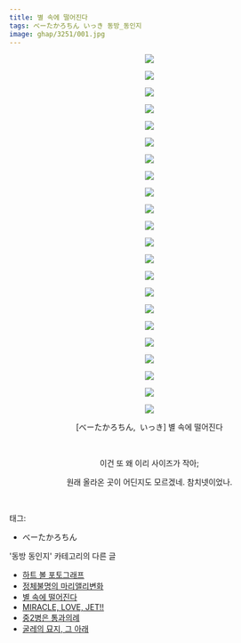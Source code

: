 ```yaml
---
title: 별 속에 떨어진다
tags: べーたかろちん いっき 동방_동인지
image: ghap/3251/001.jpg
---
```

<div class="article">
<p style="text-align: center; clear: none; float: none;"><img src="{{ site.nasurl }}/ghap/3251/001.jpg"/></p>
<p style="text-align: center; clear: none; float: none;"><img src="{{ site.nasurl }}/ghap/3251/002.jpg"/></p>
<p style="text-align: center; clear: none; float: none;"><img src="{{ site.nasurl }}/ghap/3251/003.jpg"/></p>
<p style="text-align: center; clear: none; float: none;"><img src="{{ site.nasurl }}/ghap/3251/004.jpg"/></p>
<p style="text-align: center; clear: none; float: none;"><img src="{{ site.nasurl }}/ghap/3251/005.jpg"/></p>
<p style="text-align: center; clear: none; float: none;"><img src="{{ site.nasurl }}/ghap/3251/006.jpg"/></p>
<p style="text-align: center; clear: none; float: none;"><img src="{{ site.nasurl }}/ghap/3251/007.jpg"/></p>
<p style="text-align: center; clear: none; float: none;"><img src="{{ site.nasurl }}/ghap/3251/008.jpg"/></p>
<p style="text-align: center; clear: none; float: none;"><img src="{{ site.nasurl }}/ghap/3251/009.jpg"/></p>
<p style="text-align: center; clear: none; float: none;"><img src="{{ site.nasurl }}/ghap/3251/010.jpg"/></p>
<p style="text-align: center; clear: none; float: none;"><img src="{{ site.nasurl }}/ghap/3251/011.jpg"/></p>
<p style="text-align: center; clear: none; float: none;"><img src="{{ site.nasurl }}/ghap/3251/012.jpg"/></p>
<p style="text-align: center; clear: none; float: none;"><img src="{{ site.nasurl }}/ghap/3251/013.jpg"/></p>
<p style="text-align: center; clear: none; float: none;"><img src="{{ site.nasurl }}/ghap/3251/014.jpg"/></p>
<p style="text-align: center; clear: none; float: none;"><img src="{{ site.nasurl }}/ghap/3251/015.jpg"/></p>
<p style="text-align: center; clear: none; float: none;"><img src="{{ site.nasurl }}/ghap/3251/016.jpg"/></p>
<p style="text-align: center; clear: none; float: none;"><img src="{{ site.nasurl }}/ghap/3251/017.jpg"/></p>
<p style="text-align: center; clear: none; float: none;"><img src="{{ site.nasurl }}/ghap/3251/018.jpg"/></p>
<p style="text-align: center; clear: none; float: none;"><img src="{{ site.nasurl }}/ghap/3251/019.jpg"/></p>
<p style="text-align: center; clear: none; float: none;"><img src="{{ site.nasurl }}/ghap/3251/020.jpg"/></p>
<p style="text-align: center; clear: none; float: none;"><img src="{{ site.nasurl }}/ghap/3251/021.jpg"/></p>
<p style="text-align: center; clear: none; float: none;"><img src="{{ site.nasurl }}/ghap/3251/022.jpg"/></p>
<p style="text-align: center; clear: none; float: none;">[べーたかろちん,  いっき] 별 속에 떨어진다</p>
<p style="text-align: center; clear: none; float: none;"><br/></p>
<p style="text-align: center; clear: none; float: none;">이건 또 왜 이리 사이즈가 작아;</p>
<p style="text-align: center; clear: none; float: none;">원래 올라온 곳이 어딘지도 모르겠네. 참치넷이었나.</p>
<p><br/></p>
</div><div class="tagTrail">
<p>태그: </p>
<ul>
<li>べーたかろちん</li>
</ul>
</div><div class="another">
<p>'동방 동인지' 카테고리의 다른 글</p>
<ul>
<li><a href="/2017-05-17-ghap_3254">하트 볼 포토그래프</a></li>
<li><a href="/2017-05-15-ghap_3253">정체불명의 마리앨리변화</a></li>
<li><a href="/2017-05-15-ghap_3251">별 속에 떨어진다</a></li>
<li><a href="/2017-05-15-ghap_3250">MIRACLE, LOVE, JET!!</a></li>
<li><a href="/2017-05-15-ghap_3249">중2병은 통과의례</a></li>
<li><a href="/2017-05-15-ghap_3248">굴레의 묘지, 그 아래</a></li>
</ul>
</div><div class="cb_module cb_fluid">
<div class="cb_wrt cb_profile">
</div><!-- commentList close -->
</div>